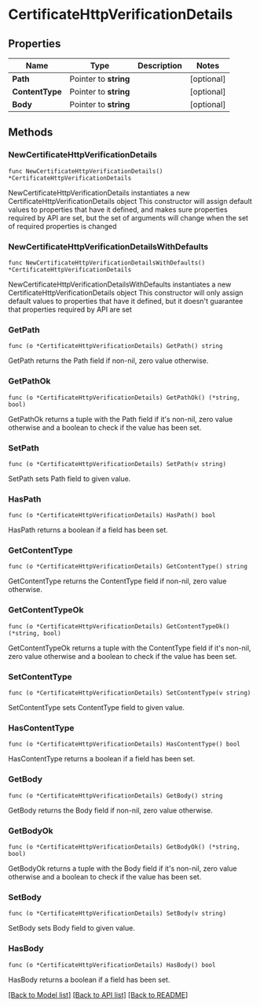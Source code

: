 # CertificateHttpVerificationDetails

## Properties

Name | Type | Description | Notes
------------ | ------------- | ------------- | -------------
**Path** | Pointer to **string** |  | [optional] 
**ContentType** | Pointer to **string** |  | [optional] 
**Body** | Pointer to **string** |  | [optional] 

## Methods

### NewCertificateHttpVerificationDetails

`func NewCertificateHttpVerificationDetails() *CertificateHttpVerificationDetails`

NewCertificateHttpVerificationDetails instantiates a new CertificateHttpVerificationDetails object
This constructor will assign default values to properties that have it defined,
and makes sure properties required by API are set, but the set of arguments
will change when the set of required properties is changed

### NewCertificateHttpVerificationDetailsWithDefaults

`func NewCertificateHttpVerificationDetailsWithDefaults() *CertificateHttpVerificationDetails`

NewCertificateHttpVerificationDetailsWithDefaults instantiates a new CertificateHttpVerificationDetails object
This constructor will only assign default values to properties that have it defined,
but it doesn't guarantee that properties required by API are set

### GetPath

`func (o *CertificateHttpVerificationDetails) GetPath() string`

GetPath returns the Path field if non-nil, zero value otherwise.

### GetPathOk

`func (o *CertificateHttpVerificationDetails) GetPathOk() (*string, bool)`

GetPathOk returns a tuple with the Path field if it's non-nil, zero value otherwise
and a boolean to check if the value has been set.

### SetPath

`func (o *CertificateHttpVerificationDetails) SetPath(v string)`

SetPath sets Path field to given value.

### HasPath

`func (o *CertificateHttpVerificationDetails) HasPath() bool`

HasPath returns a boolean if a field has been set.

### GetContentType

`func (o *CertificateHttpVerificationDetails) GetContentType() string`

GetContentType returns the ContentType field if non-nil, zero value otherwise.

### GetContentTypeOk

`func (o *CertificateHttpVerificationDetails) GetContentTypeOk() (*string, bool)`

GetContentTypeOk returns a tuple with the ContentType field if it's non-nil, zero value otherwise
and a boolean to check if the value has been set.

### SetContentType

`func (o *CertificateHttpVerificationDetails) SetContentType(v string)`

SetContentType sets ContentType field to given value.

### HasContentType

`func (o *CertificateHttpVerificationDetails) HasContentType() bool`

HasContentType returns a boolean if a field has been set.

### GetBody

`func (o *CertificateHttpVerificationDetails) GetBody() string`

GetBody returns the Body field if non-nil, zero value otherwise.

### GetBodyOk

`func (o *CertificateHttpVerificationDetails) GetBodyOk() (*string, bool)`

GetBodyOk returns a tuple with the Body field if it's non-nil, zero value otherwise
and a boolean to check if the value has been set.

### SetBody

`func (o *CertificateHttpVerificationDetails) SetBody(v string)`

SetBody sets Body field to given value.

### HasBody

`func (o *CertificateHttpVerificationDetails) HasBody() bool`

HasBody returns a boolean if a field has been set.


[[Back to Model list]](../README.md#documentation-for-models) [[Back to API list]](../README.md#documentation-for-api-endpoints) [[Back to README]](../README.md)


